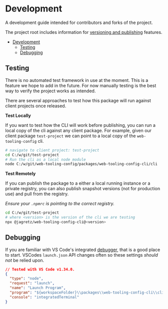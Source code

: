 # Development

A development guide intended for contributors and forks of the project.

The project root includes information for
[versioning and publishing](../../DEVELOPMENT.md) features.

- [Development](#development)
  - [Testing](#testing)
  - [Debugging](#debugging)

## Testing

There is no automated test framework in use at the moment. This is a feature we
hope to add in the future. For now manually testing is the best way to verify
the project works as intended.

There are several approaches to test how this package will run against client
projects once released.

**Test Locally**

If you want to test how the CLI will work before publishing, you can run a local
copy of the cli against any client package. For example, given our client
package `test-project` we can point to a local copy of the `web-tooling-config`
cli.

```bash
# navigate to client project: test-project
cd C:/w/git/test-project
# Run the cli as a local node module
node C:/w/git/web-tooling-config/packages/web-tooling-config-cli/cli
```

**Test Remotely**

If you can publish the package to a either a local running instance or a private
registry, you can also publish snapshot versions (not for production use) and
pull from the registry.

_Ensure your `.npmrc` is pointing to the correct registry._

```bash
cd C:/w/git/test-project
# where <version> is the version of the cli we are testing
npx @jagretz/web-tooling-config-cli@<version>
```

## Debugging

If you are familiar with VS Code's integrated
[debugger](https://code.visualstudio.com/docs/editor/debugging), that is a good
place to start. VSCodes `launch.json` API changes often so these settings
_should not_ be relied upon.

```json
// Tested with VS Code v1.34.0.
{
  "type": "node",
  "request": "launch",
  "name": "Launch Program",
  "program": "${workspaceFolder}\\packages\\web-tooling-config-cli\\cli.js",
  "console": "integratedTerminal"
}
```
